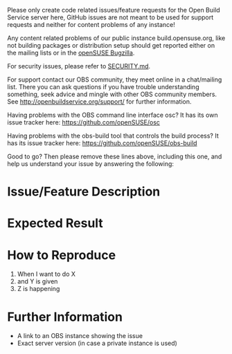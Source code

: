 Please only create code related issues/feature requests for the Open Build Service server here, GitHub issues are not meant to be used for support requests and neither for content problems of any instance!

Any content related problems of our public instance build.opensuse.org, like not building packages or distribution setup should
get reported either on the mailing lists or in the [openSUSE Bugzilla](https://bugzilla.opensuse.org).

For security issues, please refer to [SECURITY.md](https://github.com/openSUSE/open-build-service/blob/master/SECURITY.md).

For support contact our OBS community, they meet online in a chat/mailing list. There you can ask questions if you have trouble understanding something, seek advice and mingle with other OBS community members. See http://openbuildservice.org/support/ for further information.

Having problems with the OBS command line interface osc? It has its own issue tracker here: https://github.com/openSUSE/osc

Having problems with the obs-build tool that controls the build process? It has its issue tracker here: https://github.com/openSUSE/obs-build

Good to go? Then please remove these lines above, including this one, and help us understand your issue by answering the following:

Issue/Feature Description
====================


Expected Result
============


How to Reproduce
===============
1. When I want to do X
2. and Y is given
3. Z is happening


Further Information
===============
* A link to an OBS instance showing the issue
* Exact server version (in case a private instance is used)
